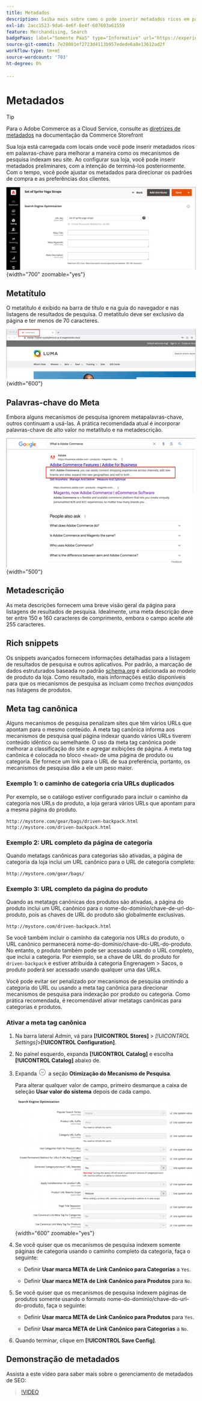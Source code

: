 ```yaml
---
title: Metadados
description: Saiba mais sobre como o pode inserir metadados ricos em palavras-chave para melhorar a maneira como os mecanismos de pesquisa indexam seu site do Commerce.
exl-id: 2acc1523-9da6-4e6f-8e4f-607603a61559
feature: Merchandising, Search
badgePaas: label="Somente PaaS" type="Informative" url="https://experienceleague.adobe.com/pt-br/docs/commerce/user-guides/product-solutions" tooltip="Aplica-se somente a projetos do Adobe Commerce na nuvem (infraestrutura do PaaS gerenciada pela Adobe) e a projetos locais."
source-git-commit: 7e28081ef2723d4113b957edede6a8e13612ad2f
workflow-type: tm+mt
source-wordcount: '703'
ht-degree: 0%

---
```


# Metadados

>[!TIP]
>
>Para o Adobe Commerce as a Cloud Service, consulte as [diretrizes de metadados](https://experienceleague.adobe.com/developer/commerce/storefront/setup/seo/metadata/?lang=pt-BR) na documentação da Commerce Storefront

Sua loja está carregada com locais onde você pode inserir metadados ricos em palavras-chave para melhorar a maneira como os mecanismos de pesquisa indexam seu site. Ao configurar sua loja, você pode inserir metadados preliminares, com a intenção de terminá-los posteriormente. Com o tempo, você pode ajustar os metadados para direcionar os padrões de compra e as preferências dos clientes.

![Configurações de produto - otimização de mecanismo de pesquisa](./assets/product-basic-settings-search-engine-optimization-yoga-strap.png){width="700" zoomable="yes"}

## Metatítulo

O metatítulo é exibido na barra de título e na guia do navegador e nas listagens de resultados de pesquisa. O metatítulo deve ser exclusivo da página e ter menos de 70 caracteres.

![Exemplo de vitrine - metatítulo](./assets/storefront-home-page-meta-title.png){width="600"}

## Palavras-chave do Meta

Embora alguns mecanismos de pesquisa ignorem metapalavras-chave, outros continuam a usá-las. A prática recomendada atual é incorporar palavras-chave de alto valor no metatítulo e na metadescrição.

![Pesquisa no navegador da Web - meta keywords](./assets/storefront-meta-description.png){width="500"}

## Metadescrição

As meta descrições fornecem uma breve visão geral da página para listagens de resultados de pesquisa. Idealmente, uma meta descrição deve ter entre 150 e 160 caracteres de comprimento, embora o campo aceite até 255 caracteres.

## Rich snippets

Os snippets avançados fornecem informações detalhadas para a listagem de resultados de pesquisa e outros aplicativos. Por padrão, a marcação de dados estruturados baseada no padrão [schema.org][1] é adicionada ao modelo de produto da loja. Como resultado, mais informações estão disponíveis para que os mecanismos de pesquisa as incluam como _trechos avançados_ nas listagens de produtos.

## Meta tag canônica

Alguns mecanismos de pesquisa penalizam sites que têm vários URLs que apontam para o mesmo conteúdo. A meta tag canônica informa aos mecanismos de pesquisa qual página indexar quando vários URLs tiverem conteúdo idêntico ou semelhante. O uso da meta tag canônica pode melhorar a classificação do site e agregar exibições de página. A meta tag canônica é colocada no bloco `<head>` de uma página de produto ou categoria. Ele fornece um link para o URL de sua preferência, portanto, os mecanismos de pesquisa dão a ele um peso maior.

### Exemplo 1: o caminho de categoria cria URLs duplicados

Por exemplo, se o catálogo estiver configurado para incluir o caminho da categoria nos URLs do produto, a loja gerará vários URLs que apontam para a mesma página do produto.

    http://mystore.com/gear/bags/driven-backpack.html
    http://mystore.com/driven-backpack.html

### Exemplo 2: URL completo da página de categoria

Quando metatags canônicas para categorias são ativadas, a página de categoria da loja inclui um URL canônico para o URL de categoria completo:

    http://mystore.com/gear/bags/

### Exemplo 3: URL completo da página do produto

Quando as metatags canônicas dos produtos são ativadas, a página do produto inclui um URL canônico para o nome-do-domínio/chave-de-url-do-produto, pois as chaves de URL do produto são globalmente exclusivas.

    http://mystore.com/driven-backpack.html

Se você também incluir o caminho da categoria nos URLs do produto, o URL canônico permanecerá nome-do-domínio/chave-do-URL-do-produto. No entanto, o produto também pode ser acessado usando o URL completo, que inclui a categoria. Por exemplo, se a chave de URL do produto for `driven-backpack` e estiver atribuída à categoria Engrenagem > Sacos, o produto poderá ser acessado usando qualquer uma das URLs.

Você pode evitar ser penalizado por mecanismos de pesquisa omitindo a categoria do URL ou usando a meta tag canônica para direcionar mecanismos de pesquisa para indexação por produto ou categoria. Como prática recomendada, é recomendável ativar metatags canônicas para categorias e produtos.

### Ativar a meta tag canônica

1. Na barra lateral _Admin_, vá para **[!UICONTROL Stores]** > _[!UICONTROL Settings]_>**[!UICONTROL Configuration]**.

1. No painel esquerdo, expanda **[!UICONTROL Catalog]** e escolha **[!UICONTROL Catalog]** abaixo de.

1. Expanda ![Seletor de expansão](../assets/icon-display-expand.png) a seção **Otimização do Mecanismo de Pesquisa**.

   Para alterar qualquer valor de campo, primeiro desmarque a caixa de seleção **Usar valor do sistema** depois de cada campo.

   ![Configuração do catálogo - otimização do mecanismo de pesquisa](../configuration-reference/catalog/assets/catalog-search-engine-optimization.png){width="600" zoomable="yes"}

1. Se você quiser que os mecanismos de pesquisa indexem somente páginas de categoria usando o caminho completo da categoria, faça o seguinte:

   - Definir **Usar marca META de Link Canônico para Categorias** a `Yes`.

   - Definir **Usar marca META de Link Canônico para Produtos** para `No`.

1. Se você quiser que os mecanismos de pesquisa indexem páginas de produtos somente usando o formato nome-do-domínio/chave-do-url-do-produto, faça o seguinte:

   - Definir **Usar marca META de Link Canônico para Produtos** para `Yes`.

   - Definir **Usar marca META de Link Canônico para Categorias** a `No`.

1. Quando terminar, clique em **[!UICONTROL Save Config]**.

## Demonstração de metadados

Assista a este vídeo para saber mais sobre o gerenciamento de metadados de SEO:

>[!VIDEO](https://video.tv.adobe.com/v/343750?quality=12&learn=on)

[1]: https://schema.org/
